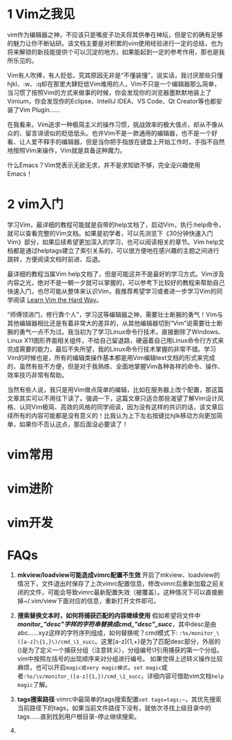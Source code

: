 # 1 Vim之我见

vim作为编辑器之神，不应该只是嘴皮子功夫将其供奉在神坛，但是它的确有足够的魅力让你不断钻研。该文档主要是对积累的vim使用经验进行一定的总结，也为将来解锁的新技能提供个可以沉淀的地方。如果能起到一定的参考作用，那也是我所乐见的。

Vim有人吹捧，有人贬低，究其原因无非是“不懂装懂”，说实话，我讨厌那些只懂hjkl、:w、:q却在那里大肆贬低Vim难用的人，Vim不只是一个编辑器那么简单，当习惯了按照Vim的方式来做事的时候，你会发现你的浏览器墨默默地装上了Vimium，你会发现你的Eclipse、IntelliJ IDEA、VS Code、Qt Creator等也都安装了Vim Plugin……

在我看来，Vim追求一种极简主义的操作习惯，挑战效率的极大值点，却从不像从众的、留言诽谤似的贬低低头。也许Vim不是一款通用的编辑器，也不是一个好看、让人爱不释手的编辑器，但是当你把手指放在键盘上开始工作时，手指不自然地按照Vim来操作，Vim就是具备这种魔力。

什么Emacs？Vim党表示无欲无求，并不是求知欲不够，完全没兴趣使用Emacs！

# 2 vim入门

学习Vim，最详细的教程可能就是自带的help文档了，启动Vim，执行:help命令，就可以查看完整的Vim文档。如果是初学者，可以先浏览下《30分钟快速入门Vim》部分，如果后续希望更加深入的学习，也可以阅读相关的章节。Vim help文档都是通过helptags建立了索引关系的，可以很方便地在感兴趣的主题之间进行跳转，方便阅读文档时前进、后退。

最详细的教程当属Vim help文档了，但是可能这并不是最好的学习方式。Vim涉及内容之光，绝对不是一朝一夕就可以掌握的，可以参考下比较好的教程来帮助自己快速入门，也尽可能从整体来认识Vim，我推荐希望学习或者进一步学习Vim的同学阅读 [Learn Vim the Hard Way](http://learnvimscriptthehardway.stevelosh.com/)。

“师傅领进门，修行靠个人”，学习这等编辑器之神，需要壮士断腕的勇气！Vim与其他编辑器相比还是有着非常大的差异的，从其他编辑器切到“Vim”说需要壮士断腕的勇气一点不为过。我当初为了学习Linux命令行技术，直接删除了Windows、Linux X11图形界面相关组件，不给自己留退路，硬逼着自己用Linux命令行方式来完成需要的能力，最后不失所望，我的Linux命令行技术掌握的非常不错。学习Vim的时候也是，所有的编辑类操作基本都是用Vim编辑text文档的形式来完成的，虽然有些不方便，但是对于我熟练、全面地掌握Vim各种各样的命令、操作、效率技巧非常有帮助。

当然有些人说，我只是用Vim做点简单的编辑，比如在服务器上改个配置，那这篇文章其实可以不用往下读了。强调一下，这篇文章只适合那些渴望了解Vim设计风格、认同Vim极简、高效的风格的同学阅读，因为没有这样的共识的话，该文章后续所有的内容可能都是没有意义的！比我认为上下左右按键比hjlk移动方向更加简单，如果你不否认这点，那后面没必要读了！


# vim常用


# vim进阶

# vim开发





# FAQs

1. **mkview/loadview可能造成vimrc配置不生效**
开启了mkview、loadview的情况下，文件退出时保存了上次vimrc配置信息，修改vimrc后重新加载之前关闭的文件，可能会导致vimrc最新配置失效（被覆盖）。这种情况下可以直接删掉~/.vim/view下面对应的信息，重新打开文件即可。

1. **搜索替换文本时，如何将捕获匹配的内容继续使用**
假如希望将文件中***monitor_"desc"***字样的字符串替换成***cmd_"desc"_succ***，其中desc是由abc……xyz这样的字符序列组成，如何替换呢？cmd模式下: `:%s/monitor_\([a-z]\{1,}\)/cmd_\1_succ`。这里[a-z]{1,+}是为了匹配desc部分，外层的()是为了定义一个捕获分组（注意转义），分组编号\1引用捕获的第一个分组。vim中按照左括号的出现顺序来对分组进行编号。
如果觉得上述转义操作比较麻烦，也可以开启```magic或very magic模式```，```set magic```或者`:%s/\v/monitor_([a-z]{1,})/cmd_\1_succ`，详细内容可借助vim文档```help magic```了解。

1. **tags搜索路径**
vimrc中最简单的tags搜索配置```set tags=tags;~```，其优先搜索当前路径下的tags，如果当前文件路径下没有，就依次寻找上级目录中的tags……直到找到用户根目录```~```停止继续搜索。


1. 


